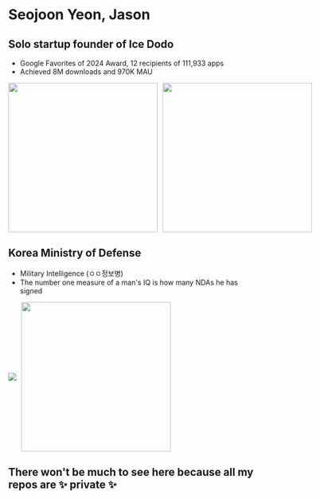 # Seojoon Yeon, Jason

## Solo startup founder of Ice Dodo
- Google Favorites of 2024 Award, 12 recipients of 111,933 apps
- Achieved 8M downloads and 970K MAU
<div style="display: flex; gap: 10px; align-items: center;">
  <img src="https://github.com/user-attachments/assets/b5012e4d-c6ce-4b97-b500-26c19a02beaf" width="300"/>
  <img src="https://github.com/user-attachments/assets/92b9b7ea-7e1f-4a35-8bf9-bf31d5a82413" width="300"/>
</div>

## Korea Ministry of Defense
- Military Intelligence (ㅇㅇ정보병)
- The number one measure of a man's IQ is how many NDAs he has signed
<div style="display: flex; gap: 10px; align-items: center;">
  <img src="https://github-readme-stats.vercel.app/api/top-langs/?username=seojoon-y&hide=css&theme=tokyonight"/>
  <img src="https://github.com/user-attachments/assets/018bc96a-24a1-4e22-b3eb-66d7d833e18a" width="300"/>
</div>

## There won't be much to see here because all my repos are ✨ private ✨

<!---
seojoon-y/seojoon-y is a ✨ special ✨ repository because its `README.md` (this file) appears on your GitHub profile.
You can click the Preview link to take a look at your changes.
--->

